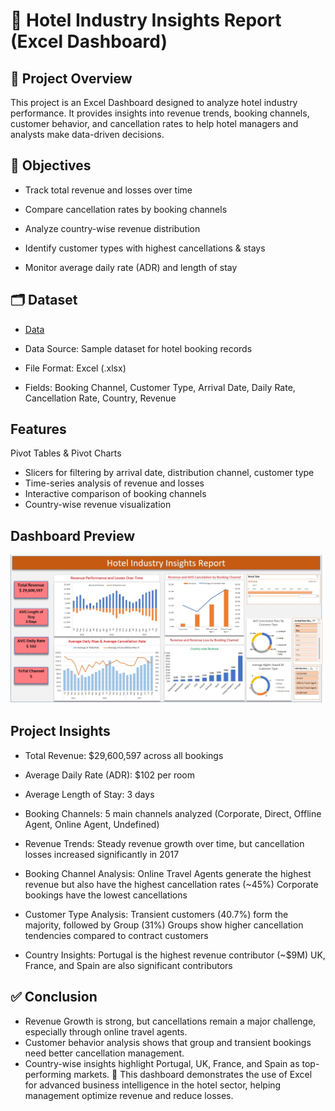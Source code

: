 # 🏨 Hotel Industry Insights Report (Excel Dashboard)

## 📌 Project Overview

This project is an Excel Dashboard designed to analyze hotel industry performance.
It provides insights into revenue trends, booking channels, customer behavior, and cancellation rates to help hotel managers and analysts make data-driven decisions.

## 🎯 Objectives

- Track total revenue and losses over time

- Compare cancellation rates by booking channels

- Analyze country-wise revenue distribution

- Identify customer types with highest cancellations & stays

- Monitor average daily rate (ADR) and length of stay

## 🗂️ Dataset
- <a href="https://github.com/Mahmudulazad/hotel-industry-insights-excel/blob/main/Hotel%20Management%20Booking%20Data%20-%20No%20Analysis.xlsx">Data</a>

- Data Source: Sample dataset for hotel booking records
- File Format: Excel (.xlsx)
- Fields: Booking Channel, Customer Type, Arrival Date, Daily Rate, Cancellation Rate, Country, Revenue

## Features

Pivot Tables & Pivot Charts
- Slicers for filtering by arrival date, distribution channel, customer type
- Time-series analysis of revenue and losses
- Interactive comparison of booking channels
- Country-wise revenue visualization

## Dashboard Preview
![Dashboard](https://github.com/Mahmudulazad/hotel-industry-insights-excel/blob/main/hoteldata.jpg)
## Project Insights

- Total Revenue: $29,600,597 across all bookings

- Average Daily Rate (ADR): $102 per room

- Average Length of Stay: 3 days

- Booking Channels: 5 main channels analyzed (Corporate, Direct, Offline Agent, Online Agent, Undefined)

- Revenue Trends:
Steady revenue growth over time, but cancellation losses increased significantly in 2017

- Booking Channel Analysis:
Online Travel Agents generate the highest revenue but also have the highest cancellation rates (~45%)
Corporate bookings have the lowest cancellations

- Customer Type Analysis:
Transient customers (40.7%) form the majority, followed by Group (31%)
Groups show higher cancellation tendencies compared to contract customers

- Country Insights:
Portugal is the highest revenue contributor (~$9M)
UK, France, and Spain are also significant contributors

## ✅ Conclusion
- Revenue Growth is strong, but cancellations remain a major challenge, especially through online travel agents.
- Customer behavior analysis shows that group and transient bookings need better cancellation management.
- Country-wise insights highlight Portugal, UK, France, and Spain as top-performing markets.
  📌 This dashboard demonstrates the use of Excel for advanced business intelligence in the hotel sector, helping management optimize revenue and reduce losses.
